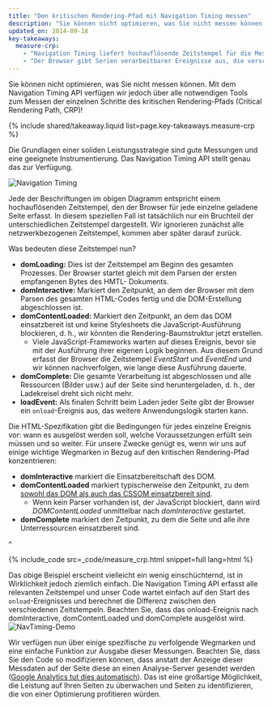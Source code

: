 ```yaml
---
title: "Den kritischen Rendering-Pfad mit Navigation Timing messen"
description: "Sie können nicht optimieren, was Sie nicht messen können. Mit dem Navigation Timing API verfügen wir jedoch über alle notwendigen Tools zum Messen der einzelnen Schritte des kritischen Rendering-Pfads (Critical Rendering Path, CRP)!"
updated_on: 2014-09-18
key-takeaways:
  measure-crp:
    - "Navigation Timing liefert hochauflösende Zeitstempel für die Messung des CRP."
    - "Der Browser gibt Serien verarbeitbarer Ereignisse aus, die verschiedene Phasen des CRP erfassen."
---
```

<p class="intro">
  Sie können nicht optimieren, was Sie nicht messen können. Mit dem Navigation Timing API verfügen wir jedoch über alle notwendigen Tools zum Messen der einzelnen Schritte des kritischen Rendering-Pfads (Critical Rendering Path, CRP)!
</p>


{% include shared/takeaway.liquid list=page.key-takeaways.measure-crp %}

Die Grundlagen einer soliden Leistungsstrategie sind gute Messungen und eine geeignete Instrumentierung. Das Navigation Timing API stellt genau das zur Verfügung.

<img src="images/dom-navtiming.png" class="center" alt="Navigation Timing">

Jede der Beschriftungen im obigen Diagramm entspricht einem hochauflösenden Zeitstempel, den der Browser für jede einzelne geladene Seite erfasst. In diesem speziellen Fall ist tatsächlich nur ein Bruchteil der unterschiedlichen Zeitstempel dargestellt. Wir ignorieren zunächst alle netzwerkbezogenen Zeitstempel, kommen aber später darauf zurück.

Was bedeuten diese Zeitstempel nun?

* **domLoading:** Dies ist der Zeitstempel am Beginn des gesamten Prozesses. Der Browser startet gleich mit dem Parsen der ersten empfangenen Bytes des HMTL-
  Dokuments.
* **domInteractive:** Markiert den Zeitpunkt, an dem der Browser mit dem Parsen des gesamten HTML-Codes fertig und die DOM-Erstellung abgeschlossen ist.
* **domContentLoaded:** Markiert den Zeitpunkt, an dem das DOM einsatzbereit ist und keine Stylesheets die JavaScript-Ausführung blockieren, d. h., wir könnten die Rendering-Baumstruktur jetzt erstellen.
    * Viele JavaScript-Frameworks warten auf dieses Ereignis, bevor sie mit der Ausführung ihrer eigenen Logik beginnen. Aus diesem Grund erfasst der Browser die Zeitstempel _EventStart_ und _EventEnd_ und wir können nachverfolgen, wie lange diese Ausführung dauerte.
* **domComplete:** Die gesamte Verarbeitung ist abgeschlossen und alle Ressourcen (Bilder usw.) auf der Seite sind heruntergeladen, d. h., der Ladekreisel dreht sich nicht mehr.
* **loadEvent:** Als finalen Schritt beim Laden jeder Seite gibt der Browser ein `onload`-Ereignis aus, das weitere Anwendungslogik starten kann.

Die HTML-Spezifikation gibt die Bedingungen für jedes einzelne Ereignis vor: wann es ausgelöst werden soll, welche Voraussetzungen erfüllt sein müssen und so weiter. Für unsere Zwecke genügt es, wenn wir uns auf einige wichtige Wegmarken in Bezug auf den kritischen Rendering-Pfad konzentrieren:

* **domInteractive** markiert die Einsatzbereitschaft des DOM.
* **domContentLoaded** markiert typischerweise den Zeitpunkt, zu dem [sowohl das DOM als auch das CSSOM einsatzbereit sind](http://calendar.perfplanet.com/2012/deciphering-the-critical-rendering-path/).
    * Wenn kein Parser vorhanden ist, der JavaScript blockiert, dann wird _DOMContentLoaded_ unmittelbar nach _domInteractive_ gestartet.
* **domComplete** markiert den Zeitpunkt, zu dem die Seite und alle ihre Unterressourcen einsatzbereit sind.

^

{% include_code src=_code/measure_crp.html snippet=full lang=html %}

Das obige Beispiel erscheint vielleicht ein wenig einschüchternd, ist in Wirklichkeit jedoch ziemlich einfach.  Die Navigation Timing API erfasst alle relevanten Zeitstempel und unser Code wartet einfach auf den Start des `onload`-Ereignisses und berechnet die Differenz zwischen den verschiedenen Zeitstempeln. Beachten Sie, dass das onload-Ereignis nach domInteractive, domContentLoaded und domComplete ausgelöst wird.
<img src="images/device-navtiming-small.png" class="center" alt="NavTiming-Demo">

Wir verfügen nun über einige spezifische zu verfolgende Wegmarken und eine einfache Funktion zur Ausgabe dieser Messungen. Beachten Sie, dass Sie den Code so modifizieren können, dass anstatt der Anzeige dieser Messdaten auf der Seite diese an einen Analyse-Server gesendet werden ([Google Analytics tut dies automatisch](https://support.google.com/analytics/answer/1205784?hl=de)). Das ist eine großartige Möglichkeit, die Leistung auf Ihren Seiten zu überwachen und Seiten zu identifizieren, die von einer Optimierung profitieren würden.



